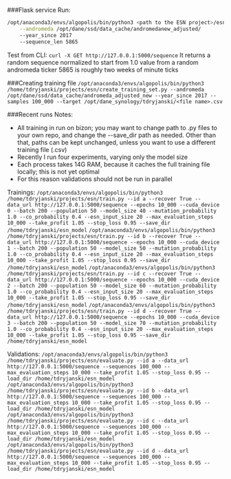 ###Flask service
Run:
```bash
/opt/anaconda3/envs/algopolis/bin/python3 <path to the ESN project>/esn/flask_data_service.py \
    --andromeda /opt/dane/ssd/data_cache/andromedanew_adjusted/
    --year_since 2017
    --sequence_len 5865
```
Test from CLI:
`curl -X GET http://127.0.0.1:5000/sequence`
It returns a random sequence normalized to start from 1.0 value from a random andromeda ticker
5865 is roughly two weeks of minute ticks

###Creating training file
`/opt/anaconda3/envs/algopolis/bin/python3 /home/tdryjanski/projects/esn/create_training_set.py --andromeda /opt/dane/ssd/data_cache/andromeda_adjusted_new --year_since 2017 --samples 100_000 --target /opt/dane_synology/tdryjanski/<file name>.csv`

###Recent runs
Notes:
- All training in run on bizon; you may want to change path to .py files to your own repo, and change the --save_dir path as needed. Other than that, paths can be kept unchanged, unless you want to use a different training file (.csv)
- Recently I run four experiments, varying only the model size
- Each process takes 14G RAM, because it caches the full training file locally; this is not yet optimal
- For this reason validations should not be run in parallel

Trainings:
`/opt/anaconda3/envs/algopolis/bin/python3 /home/tdryjanski/projects/esn/train.py --id a --recover True --data_url http://127.0.0.1:5000/sequence --epochs 10_000 --cuda_device 0 --batch 200 --population 50 --model_size 40 --mutation_probability 1.0 --co_probability 0.4 --esn_input_size 20 --max_evaluation_steps 10_000 --take_profit 1.05 --stop_loss 0.95 --save_dir /home/tdryjanski/esn_model`
`/opt/anaconda3/envs/algopolis/bin/python3 /home/tdryjanski/projects/esn/train.py --id b --recover True --data_url http://127.0.0.1:5000/sequence --epochs 10_000 --cuda_device 1 --batch 200 --population 50 --model_size 50 --mutation_probability 1.0 --co_probability 0.4 --esn_input_size 20 --max_evaluation_steps 10_000 --take_profit 1.05 --stop_loss 0.95 --save_dir /home/tdryjanski/esn_model`
`/opt/anaconda3/envs/algopolis/bin/python3 /home/tdryjanski/projects/esn/train.py --id c --recover True --data_url http://127.0.0.1:5000/sequence --epochs 10_000 --cuda_device 2 --batch 200 --population 50 --model_size 60 --mutation_probability 1.0 --co_probability 0.4 --esn_input_size 20 --max_evaluation_steps 10_000 --take_profit 1.05 --stop_loss 0.95 --save_dir /home/tdryjanski/esn_model`
`/opt/anaconda3/envs/algopolis/bin/python3 /home/tdryjanski/projects/esn/train.py --id d --recover True --data_url http://127.0.0.1:5000/sequence --epochs 10_000 --cuda_device 3 --batch 200 --population 50 --model_size 70 --mutation_probability 1.0 --co_probability 0.4 --esn_input_size 20 --max_evaluation_steps 10_000 --take_profit 1.05 --stop_loss 0.95 --save_dir /home/tdryjanski/esn_model`

Validations:
`/opt/anaconda3/envs/algopolis/bin/python3 /home/tdryjanski/projects/esn/evaluate.py --id a --data_url http://127.0.0.1:5000/sequence --sequences 100_000 --max_evaluation_steps 10_000 --take_profit 1.05 --stop_loss 0.95 --load_dir /home/tdryjanski/esn_model`
`/opt/anaconda3/envs/algopolis/bin/python3 /home/tdryjanski/projects/esn/evaluate.py --id b --data_url http://127.0.0.1:5000/sequence --sequences 100_000 --max_evaluation_steps 10_000 --take_profit 1.05 --stop_loss 0.95 --load_dir /home/tdryjanski/esn_model`
`/opt/anaconda3/envs/algopolis/bin/python3 /home/tdryjanski/projects/esn/evaluate.py --id c --data_url http://127.0.0.1:5000/sequence --sequences 100_000 --max_evaluation_steps 10_000 --take_profit 1.05 --stop_loss 0.95 --load_dir /home/tdryjanski/esn_model`
`/opt/anaconda3/envs/algopolis/bin/python3 /home/tdryjanski/projects/esn/evaluate.py --id d --data_url http://127.0.0.1:5000/sequence --sequences 100_000 --max_evaluation_steps 10_000 --take_profit 1.05 --stop_loss 0.95 --load_dir /home/tdryjanski/esn_model`